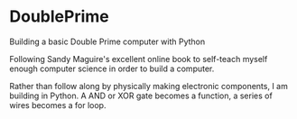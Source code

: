 # DoublePrime
Building a basic Double Prime computer with Python

Following Sandy Maguire's excellent online book to self-teach myself enough computer science in order to build a computer.

Rather than follow along by physically making electronic components, I am building in Python. A AND or XOR gate becomes a function, a series of wires becomes a for loop.
